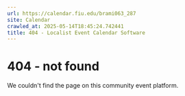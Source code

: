 ```yaml
---
url: https://calendar.fiu.edu/brami063_287
site: Calendar
crawled_at: 2025-05-14T18:45:24.742441
title: 404 - Localist Event Calendar Software
---
```


# 404 - not found
We couldn't find the page on this community event platform.
